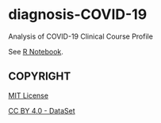 # diagnosis-COVID-19

Analysis of COVID-19 Clinical Course Profile

See [R Notebook](Analysis_COVID19.Rmd).


## COPYRIGHT

[MIT License](LICENSE)

[CC BY 4.0 - DataSet](https://figshare.com/articles/Diagnosis_Data_for_International_Electronic_Health_Record-Derived_COVID-19_Clinical_Course_Profile_The_4CE_Consortium/12152967)

